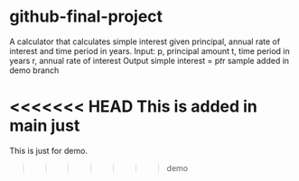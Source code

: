 # github-final-project

A calculator that calculates simple interest given principal, annual rate of interest and time period in years.
Input:
   p, principal amount
   t, time period in years
   r, annual rate of interest
Output
   simple interest = p*t*r
   sample added in demo branch






<<<<<<< HEAD
This is added in main just
=======

This is just for demo.
>>>>>>> demo
